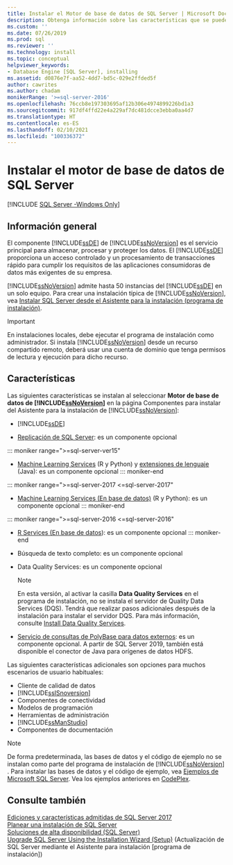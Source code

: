 ```yaml
---
title: Instalar el Motor de base de datos de SQL Server | Microsoft Docs
description: Obtenga información sobre las características que se pueden instalar al seleccionar Motor de base de datos de SQL Server en Componentes para instalar en el Asistente para la instalación de SQL Server.
ms.custom: ''
ms.date: 07/26/2019
ms.prod: sql
ms.reviewer: ''
ms.technology: install
ms.topic: conceptual
helpviewer_keywords:
- Database Engine [SQL Server], installing
ms.assetid: d0876e7f-aa52-4dd7-bd5c-029e2ffded5f
author: cawrites
ms.author: chadam
monikerRange: '>=sql-server-2016'
ms.openlocfilehash: 76ccb8e197303695af12b306e4974899226bd1a3
ms.sourcegitcommit: 917df4ffd22e4a229af7dc481dcce3ebba0aa4d7
ms.translationtype: HT
ms.contentlocale: es-ES
ms.lasthandoff: 02/10/2021
ms.locfileid: "100336372"
---
```

# <a name="install-sql-server-database-engine"></a>Instalar el motor de base de datos de SQL Server

[!INCLUDE [SQL Server -Windows Only](../../includes/applies-to-version/sql-windows-only.md)]

## <a name="overview"></a>Información general
El componente [!INCLUDE[ssDE](../../includes/ssde-md.md)] de [!INCLUDE[ssNoVersion](../../includes/ssnoversion-md.md)] es el servicio principal para almacenar, procesar y proteger los datos. El [!INCLUDE[ssDE](../../includes/ssde-md.md)] proporciona un acceso controlado y un procesamiento de transacciones rápido para cumplir los requisitos de las aplicaciones consumidoras de datos más exigentes de su empresa.  
  
[!INCLUDE[ssNoVersion](../../includes/ssnoversion-md.md)] admite hasta 50 instancias del [!INCLUDE[ssDE](../../includes/ssde-md.md)] en un solo equipo. Para crear una instalación típica de [!INCLUDE[ssNoVersion](../../includes/ssnoversion-md.md)], vea [Instalar SQL Server desde el Asistente para la instalación &#40;programa de instalación&#41;](../../database-engine/install-windows/install-sql-server-from-the-installation-wizard-setup.md).  
  
>[!IMPORTANT]
>En instalaciones locales, debe ejecutar el programa de instalación como administrador. Si instala [!INCLUDE[ssNoVersion](../../includes/ssnoversion-md.md)] desde un recurso compartido remoto, deberá usar una cuenta de dominio que tenga permisos de lectura y ejecución para dicho recurso.  

## <a name="features"></a>Características
Las siguientes características se instalan al seleccionar **Motor de base de datos de [!INCLUDE[ssNoVersion](../../includes/ssnoversion-md.md)]** en la página Componentes para instalar del Asistente para la instalación de [!INCLUDE[ssNoVersion](../../includes/ssnoversion-md.md)]:  
  
-   [!INCLUDE[ssDE](../../includes/ssde-md.md)]  
  
-   [Replicación de SQL Server](../../relational-databases/replication/sql-server-replication.md): es un componente opcional  

::: moniker range=">=sql-server-ver15"
-   [Machine Learning Services](../../machine-learning/install/sql-machine-learning-services-windows-install.md) (R y Python) y [extensiones de lenguaje](../..//language-extensions/install/windows-java.md) (Java): es un componente opcional
::: moniker-end

::: moniker range=">=sql-server-2017 <=sql-server-2017"
-   [Machine Learning Services (En base de datos)](../../machine-learning/install/sql-machine-learning-services-windows-install.md) (R y Python): es un componente opcional
::: moniker-end

::: moniker range=">=sql-server-2016 <=sql-server-2016"
-   [R Services (En base de datos](../../machine-learning/install/sql-r-services-windows-install.md)): es un componente opcional
::: moniker-end

-   Búsqueda de texto completo: es un componente opcional  
  
-   Data Quality Services: es un componente opcional  
  
    > [!NOTE]  
    >  En esta versión, al activar la casilla **Data Quality Services** en el programa de instalación, no se instala el servidor de Quality Data Services (DQS). Tendrá que realizar pasos adicionales después de la instalación para instalar el servidor DQS. Para más información, consulte [Install Data Quality Services](../../data-quality-services/install-windows/install-data-quality-services.md).  
    
- [Servicio de consultas de PolyBase para datos externos](../../relational-databases/polybase/polybase-guide.md): es un componente opcional. A partir de SQL Server 2019, también está disponible el conector de Java para orígenes de datos HDFS.

  
 Las siguientes características adicionales son opciones para muchos escenarios de usuario habituales:  
  
-   Cliente de calidad de datos
-   [!INCLUDE[ssISnoversion](../../includes/ssisnoversion-md.md)]
-   Componentes de conectividad
-   Modelos de programación
-   Herramientas de administración
-   [!INCLUDE[ssManStudio](../../includes/ssmanstudio-md.md)]
-   Componentes de documentación  
  

> [!NOTE]  
>  De forma predeterminada, las bases de datos y el código de ejemplo no se instalan como parte del programa de instalación de [!INCLUDE[ssNoVersion](../../includes/ssnoversion-md.md)] . Para instalar las bases de datos y el código de ejemplo, vea [Ejemplos de Microsoft SQL Server](../../samples/sql-samples-where-are.md). Vea los ejemplos anteriores en [CodePlex](https://go.microsoft.com/fwlink/?LinkId=87843).  

  
## <a name="see-also"></a>Consulte también  
 [Ediciones y características admitidas de SQL Server 2017](~/sql-server/editions-and-components-of-sql-server-2017.md)   
 [Planear una instalación de SQL Server](../../sql-server/install/planning-a-sql-server-installation.md)   
 [Soluciones de alta disponibilidad &#40;SQL Server&#41;](../sql-server-business-continuity-dr.md)   
 [Upgrade SQL Server Using the Installation Wizard &#40;Setup&#41;](../../database-engine/install-windows/upgrade-sql-server-using-the-installation-wizard-setup.md) (Actualización de SQL Server mediante el Asistente para instalación [programa de instalación])  
  
